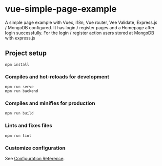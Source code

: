 # vue-simple-page-example
A simple page example with Vuex, i18n, Vue router, Vee Validate, Express.js / MongoDB configured. It has login / register pages and a Homepage after login successfully.
For the login / register action users stored at MongoDB with express.js

## Project setup
```
npm install
```

### Compiles and hot-reloads for development
```
npm run serve
npm run backend
```

### Compiles and minifies for production
```
npm run build
```

### Lints and fixes files
```
npm run lint
```

### Customize configuration
See [Configuration Reference](https://cli.vuejs.org/config/).
